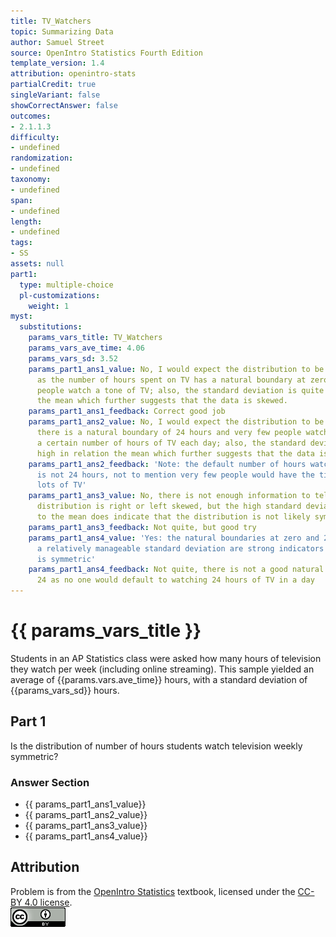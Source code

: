 ```yaml
---
title: TV_Watchers
topic: Summarizing Data
author: Samuel Street
source: OpenIntro Statistics Fourth Edition
template_version: 1.4
attribution: openintro-stats
partialCredit: true
singleVariant: false
showCorrectAnswer: false
outcomes:
- 2.1.1.3
difficulty:
- undefined
randomization:
- undefined
taxonomy:
- undefined
span:
- undefined
length:
- undefined
tags:
- SS
assets: null
part1:
  type: multiple-choice
  pl-customizations:
    weight: 1
myst:
  substitutions:
    params_vars_title: TV_Watchers
    params_vars_ave_time: 4.06
    params_vars_sd: 3.52
    params_part1_ans1_value: No, I would expect the distribution to be right skewed
      as the number of hours spent on TV has a natural boundary at zero and very few
      people watch a tone of TV; also, the standard deviation is quite high in relation
      the mean which further suggests that the data is skewed.
    params_part1_ans1_feedback: Correct good job
    params_part1_ans2_value: No, I would expect the distribution to be left skewed,
      there is a natural boundary of 24 hours and very few people watch less than
      a certain number of hours of TV each day; also, the standard deviation is quite
      high in relation the mean which further suggests that the data is skewed.
    params_part1_ans2_feedback: 'Note: the default number of hours watched in a day
      is not 24 hours, not to mention very few people would have the time to watch
      lots of TV'
    params_part1_ans3_value: No, there is not enough information to tell whether the
      distribution is right or left skewed, but the high standard deviation in comparison
      to the mean does indicate that the distribution is not likely symmetric
    params_part1_ans3_feedback: Not quite, but good try
    params_part1_ans4_value: 'Yes: the natural boundaries at zero and 24, along with
      a relatively manageable standard deviation are strong indicators that this distribution
      is symmetric'
    params_part1_ans4_feedback: Not quite, there is not a good natural boundary at
      24 as no one would default to watching 24 hours of TV in a day
---
```

# {{ params_vars_title }}
Students in an AP Statistics class were asked how many hours of television they watch per week (including online streaming).
This sample yielded an average of {{params.vars.ave_time}} hours, with a standard deviation of {{params_vars_sd}} hours.

## Part 1

Is the distribution of number of hours students watch television weekly symmetric?

### Answer Section

- {{ params_part1_ans1_value}}
- {{ params_part1_ans2_value}}
- {{ params_part1_ans3_value}}
- {{ params_part1_ans4_value}}

## Attribution

Problem is from the [OpenIntro Statistics](https://openintro.org/book/os/) textbook, licensed under the [CC-BY 4.0 license](https://creativecommons.org/licenses/by/4.0/).<br>![Image representing the Creative Commons 4.0 BY license.](https://raw.githubusercontent.com/firasm/bits/master/by.png)